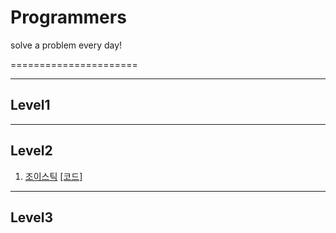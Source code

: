 # Programmers
solve a problem every day!

======================

- - -

## Level1

- - -

## Level2

1. [조이스틱](https://blog.naver.com/fffff1014/222024781082) [[코드]](https://github.com/taesu-park/Programmers/blob/master/level2/level2_ex01.py)

- - -

## Level3
